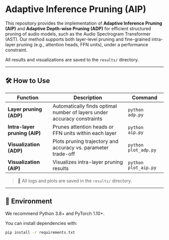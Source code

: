 # Adaptive Inference Pruning (AIP)

This repository provides the implementation of **Adaptive Inference Pruning (AIP)** and **Adaptive Depth-wise Pruning (ADP)** for efficient structured pruning of audio models, such as the Audio Spectrogram Transformer (AST). Our method supports both layer-level pruning and fine-grained intra-layer pruning (e.g., attention heads, FFN units), under a performance constraint.

All results and visualizations are saved to the `results/` directory.

---

## 🛠️ How to Use

| Function | Description | Command |
|----------|-------------|---------|
| **Layer pruning (ADP)** | Automatically finds optimal number of layers under accuracy constraints | `python adp.py` |
| **Intra-layer pruning (AIP)** | Prunes attention heads or FFN units within each layer | `python aip.py` |
| **Visualization (ADP)** | Plots pruning trajectory and accuracy vs. parameter trade-off | `python plot_adp.py` |
| **Visualization (AIP)** | Visualizes intra-layer pruning results | `python plot_aip.py` |

> 🔧 All logs and plots are saved in the `results/` directory.

---

## 🧱 Environment

We recommend Python 3.8+ and PyTorch 1.10+.

You can install dependencies with:

```bash
pip install -r requirements.txt
